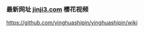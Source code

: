 ### 最新网址 [jinji3.com](http://www.jinji3.com/?yinghuashipin) 樱花视频

https://github.com/yinghuashipin/yinghuashipin/wiki
